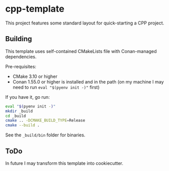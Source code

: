 # cpp-template
This project features some standard layout for quick-starting a CPP project.

## Building
This template uses self-contained CMakeLists file with Conan-managed dependencies.

Pre-requisites:
 - CMake 3.10 or higher
 - Conan 1.55.0 or higher is installed and in the path (on my machine I may need to run `eval "$(pyenv init -)"` first)

If you have it, go run:

```bash
eval "$(pyenv init -)"
mkdir _build
cd _build
cmake .. -DCMAKE_BUILD_TYPE=Release
cmake --build . 
```

See the `_build/bin` folder for binaries.

## ToDo
In future I may transform this template into cookiecutter.